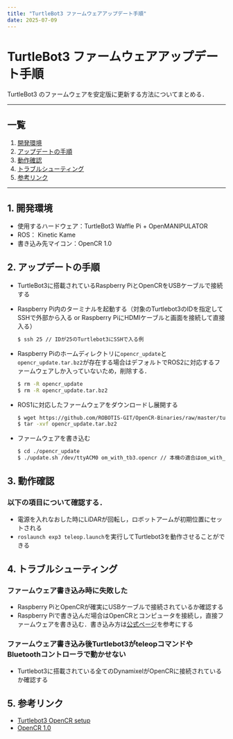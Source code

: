 ```yaml
---
title: "TurtleBot3 ファームウェアアップデート手順"
date: 2025-07-09
---
```


# TurtleBot3 ファームウェアアップデート手順

TurtleBot3 のファームウェアを安定版に更新する方法についてまとめる．

---

## 一覧


1. [開発環境](#1-開発環境)
2. [アップデートの手順](#2-アップデートの手順)
3. [動作確認](#3-動作確認)
4. [トラブルシューティング](#4-トラブルシューティング)
5. [参考リンク](#5-参考リンク)

---

## 1. 開発環境
- 使用するハードウェア：TurtleBot3 Waffle Pi + OpenMANIPULATOR
- ROS： Kinetic Kame
- 書き込み先マイコン：OpenCR 1.0

## 2. アップデートの手順
- TurtleBot3に搭載されているRaspberry PiとOpenCRをUSBケーブルで接続する
- Raspberry Pi内のターミナルを起動する（対象のTurtlebot3のIDを指定してSSHで外部から入る or Raspberry PiにHDMIケーブルと画面を接続して直接入る）

  ```bash
  $ ssh 25 // IDが25のTurtlebot3にSSHで入る例
  ```
- Raspberry Piのホームディレクトリに`opencr_update`と`opencr_update.tar.bz2`が存在する場合はデフォルトでROS2に対応するファームウェアしか入っていないため，削除する．
  ```bash
  $ rm -R opencr_update
  $ rm -R opencr_update.tar.bz2
  ```
- ROS1に対応したファームウェアをダウンロードし展開する
  ```bash
  $ wget https://github.com/ROBOTIS-GIT/OpenCR-Binaries/raw/master/turtlebot3/ROS1/latest/opencr_update.tar.bz2
  $ tar -xvf opencr_update.tar.bz2
  ```
- ファームウェアを書き込む
  ```bash
  $ cd ./opencr_update
  $ ./update.sh /dev/ttyACM0 om_with_tb3.opencr // 本機の適合はom_with_tb3.opencr
## 3. 動作確認
### 以下の項目について確認する．
- 電源を入れなおした時にLiDARが回転し，ロボットアームが初期位置にセットされる
- `roslaunch exp3 teleop.launch`を実行してTurtlebot3を動作させることができる
## 4. トラブルシューティング
### ファームウェア書き込み時に失敗した
- Raspberry PiとOpenCRが確実にUSBケーブルで接続されているか確認する
- Raspberry Piで書き込んだ場合はOpenCRとコンピュータを接続し，直接ファームウェアを書き込む．書き込み方は[公式ページ](https://emanual.robotis.com/docs/en/parts/controller/opencr10_jp/)を参考にする
### ファームウェア書き込み後Turtlebot3がteleopコマンドやBluetoothコントローラで動かせない
- Turtlebot3に搭載されている全てのDynamixelがOpenCRに接続されているか確認する
## 5. 参考リンク
- [Turtlebot3 OpenCR setup](https://emanual.robotis.com/docs/en/platform/turtlebot3/opencr_setup/)
- [OpenCR 1.0](https://emanual.robotis.com/docs/en/parts/controller/opencr10_jp/)
